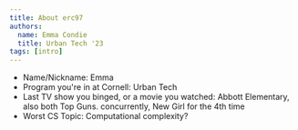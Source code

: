 ```yaml
---
title: About erc97
authors:
  name: Emma Condie
  title: Urban Tech '23
tags: [intro]
---
```


- Name/Nickname: Emma
- Program you're in at Cornell: Urban Tech
- Last TV show you binged, or a movie you watched: Abbott Elementary, also both Top Guns. concurrently, New Girl for the 4th time
- Worst CS Topic: Computational complexity?
